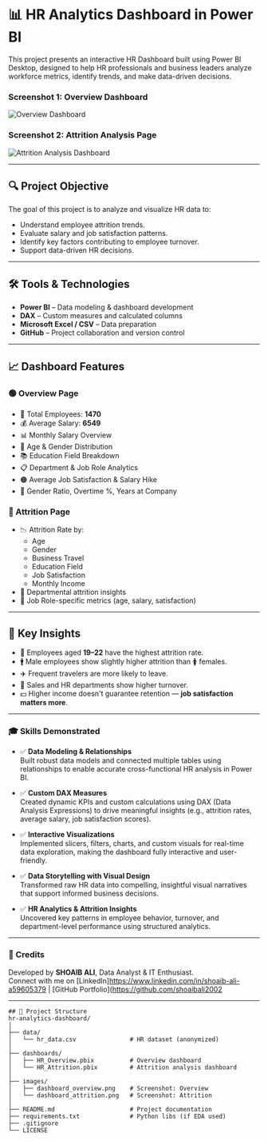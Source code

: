 
# 📊 HR Analytics Dashboard in Power BI

This project presents an interactive HR Dashboard built using Power BI Desktop, designed to help HR professionals and business leaders analyze workforce metrics, identify trends, and make data-driven decisions.

### Screenshot 1: Overview Dashboard

![Overview Dashboard](https://github.com/user-attachments/assets/781fbba9-d45a-4084-840d-84696c429556)



### Screenshot 2: Attrition Analysis Page

![Attrition Analysis Dashboard](https://github.com/user-attachments/assets/e243bd0c-2a4a-4c11-bcf2-07d95a10d9d2)



---

## 🔍 Project Objective

The goal of this project is to analyze and visualize HR data to:
- Understand employee attrition trends.
- Evaluate salary and job satisfaction patterns.
- Identify key factors contributing to employee turnover.
- Support data-driven HR decisions.

---

## 🛠️ Tools & Technologies

- **Power BI** – Data modeling & dashboard development  
- **DAX** – Custom measures and calculated columns  
- **Microsoft Excel / CSV** – Data preparation  
- **GitHub** – Project collaboration and version control

---

## 📈 Dashboard Features

### 🟢 Overview Page
- 📌 Total Employees: **1470**
- 💰 Average Salary: **6549**
- 📊 Monthly Salary Overview
- 🧓 Age & Gender Distribution
- 📚 Education Field Breakdown
- 📋 Department & Job Role Analytics
- 🟠 Average Job Satisfaction & Salary Hike
- 📍 Gender Ratio, Overtime %, Years at Company

### 🔴 Attrition Page
- 📉 Attrition Rate by:
  - Age
  - Gender
  - Business Travel
  - Education Field
  - Job Satisfaction
  - Monthly Income
- 📌 Departmental attrition insights
- 🔎 Job Role-specific metrics (age, salary, satisfaction)

---

## 🧠 Key Insights

- 🚪 Employees aged **19–22** have the highest attrition rate.
- 🚹 Male employees show slightly higher attrition than 🚺 females.
- ✈️ Frequent travelers are more likely to leave.
- 💼 Sales and HR departments show higher turnover.
- 💵 Higher income doesn't guarantee retention — **job satisfaction matters more**.

---
### 🎓 Skills Demonstrated

- ✅ **Data Modeling & Relationships**  
  Built robust data models and connected multiple tables using relationships to enable accurate cross-functional HR analysis in Power BI.

- ✅ **Custom DAX Measures**  
  Created dynamic KPIs and custom calculations using DAX (Data Analysis Expressions) to drive meaningful insights (e.g., attrition rates, average salary, job satisfaction scores).

- ✅ **Interactive Visualizations**  
  Implemented slicers, filters, charts, and custom visuals for real-time data exploration, making the dashboard fully interactive and user-friendly.

- ✅ **Data Storytelling with Visual Design**  
  Transformed raw HR data into compelling, insightful visual narratives that support informed business decisions.

- ✅ **HR Analytics & Attrition Insights**  
  Uncovered key patterns in employee behavior, turnover, and department-level performance using structured analytics.
---
### 🙌 Credits

Developed by **SHOAIB ALI**, Data Analyst & IT Enthusiast.  
Connect with me on [LinkedIn]https://www.linkedin.com/in/shoaib-ali-a59605379 | [GitHub Portfolio](https://github.com/shoaibali2002

---
```plaintext
## 📂 Project Structure
hr-analytics-dashboard/
│
├── data/
│   └── hr_data.csv               # HR dataset (anonymized)
│
├── dashboards/
│   ├── HR_Overview.pbix          # Overview dashboard
│   └── HR_Attrition.pbix         # Attrition analysis dashboard
│
├── images/
│   ├── dashboard_overview.png    # Screenshot: Overview
│   └── dashboard_attrition.png   # Screenshot: Attrition
│
├── README.md                     # Project documentation
├── requirements.txt              # Python libs (if EDA used)
├── .gitignore
└── LICENSE





